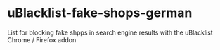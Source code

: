 # uBlacklist-fake-shops-german
List for blocking fake shpps in search engine results with the uBlacklist Chrome / Firefox addon
